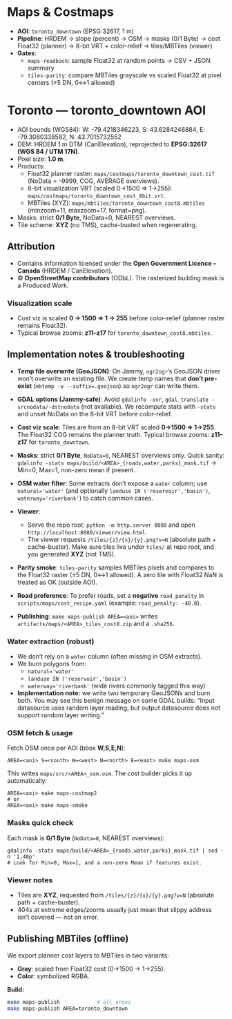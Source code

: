 # Maps & Costmaps

- **AOI**: `toronto_downtown` (EPSG:32617, 1 m)
- **Pipeline**: HRDEM → slope (percent) → OSM → masks (0/1 Byte) → cost Float32 (planner) → 8-bit VRT + color-relief → tiles/MBTiles (viewer)
- **Gates**:
  - `maps-readback`: sample Float32 at random points → CSV + JSON summary
  - `tiles-parity`: compare MBTiles grayscale vs scaled Float32 at pixel centers (±5 DN, 0↔1 allowed)

# Toronto — toronto_downtown AOI

- AOI bounds (WGS84):
  W: -79.4218346223, S: 43.6284246884, E: -79.3080338582, N: 43.7015732552
- DEM: HRDEM 1 m DTM (CanElevation), reprojected to **EPSG:32617 (WGS 84 / UTM 17N)**.
- Pixel size: **1.0 m**.
- Products:
  - Float32 planner raster: `maps/costmaps/toronto_downtown_cost.tif` (NoData = -9999, COG, AVERAGE overviews).
  - 8-bit visualization VRT (scaled 0→1500 ⇒ 1→255): `maps/costmaps/toronto_downtown_cost_8bit.vrt`.
  - MBTiles (XYZ): `maps/mbtiles/toronto_downtown_cost8.mbtiles` (minzoom=11, maxzoom=17, format=png).
- Masks: strict **0/1 Byte**, NoData=0, NEAREST overviews.
- Tile scheme: **XYZ** (no TMS), cache-busted when regenerating.

## Attribution
- Contains information licensed under the **Open Government Licence – Canada** (HRDEM / CanElevation).
- © **OpenStreetMap contributors** (ODbL). The rasterized building mask is a Produced Work.

### Visualization scale
- Cost viz is scaled **0 → 1500 ⇒ 1 → 255** before color-relief (planner raster remains Float32).
- Typical browse zooms: **z11–z17** for `toronto_downtown_cost8.mbtiles`.

## Implementation notes & troubleshooting

- **Temp file overwrite (GeoJSON)**: On Jammy, `ogr2ogr`’s GeoJSON driver won’t overwrite an existing file.
  We create temp names that **don’t pre-exist** (`mktemp -u --suffix=.geojson`) so `ogr2ogr` can write them.

- **GDAL options (Jammy-safe)**: Avoid `gdalinfo -ovr`, `gdal_translate -srcnodata/-dstnodata` (not available).
  We recompute stats with `-stats` and unset NoData on the 8-bit VRT before color-relief.

- **Cost viz scale**: Tiles are from an 8-bit VRT scaled **0→1500 ⇒ 1→255**. The Float32 COG remains the planner truth.
  Typical browse zooms: **z11–z17** for `toronto_downtown`.

- **Masks**: strict **0/1 Byte**, `NoData=0`, NEAREST overviews only.
  Quick sanity: `gdalinfo -stats maps/build/<AREA>_{roads,water,parks}_mask.tif` → Min=0, Max=1, non-zero mean if present.

- **OSM water filter**: Some extracts don’t expose a `water` column; use `natural='water'`
  (and optionally `landuse IN ('reservoir','basin')`, `waterway='riverbank'`) to catch common cases.

- **Viewer**:
  - Serve the repo root: `python -m http.server 8080` and open `http://localhost:8080/viewer/view.html`.
  - The viewer requests `/tiles/{z}/{x}/{y}.png?v=N` (absolute path + cache-buster).
    Make sure tiles live under `tiles/` at repo root, and you generated **XYZ** (not TMS).

- **Parity smoke**: `tiles-parity` samples MBTiles pixels and compares to the Float32 raster (±5 DN, 0↔1 allowed).
  A zero tile with Float32 NaN is treated as OK (outside AOI).

- **Road preference**: To prefer roads, set a **negative** `road_penalty` in `scripts/maps/cost_recipe.yaml`
  (example: `road_penalty: -40.0`).

- **Publishing**: `make maps-publish AREA=<aoi>` writes `artifacts/maps/<AREA>_tiles_cost8.zip` and a `.sha256`.


### Water extraction (robust)
- We don’t rely on a `water` column (often missing in OSM extracts).
- We burn polygons from:
  - `natural='water'`
  - `landuse IN ('reservoir','basin')`
  - `waterway='riverbank'` (wide rivers commonly tagged this way)
- **Implementation note:** we write two temporary GeoJSONs and burn both.
  You may see this benign message on some GDAL builds:
  “Input datasource uses random layer reading, but output datasource does not support random layer writing.”

### OSM fetch & usage
Fetch OSM once per AOI (bbox **W,S,E,N**):

    AREA=<aoi> S=<south> W=<west> N=<north> E=<east> make maps-osm

This writes `maps/src/<AREA>_osm.osm`. The cost builder picks it up automatically:

    AREA=<aoi> make maps-costmap2
    # or
    AREA=<aoi> make maps-smoke

### Masks quick check
Each mask is **0/1 Byte** (`NoData=0`, NEAREST overviews):

    gdalinfo -stats maps/build/<AREA>_{roads,water,parks}_mask.tif | sed -n '1,40p'
    # Look for Min=0, Max=1, and a non-zero Mean if features exist.

### Viewer notes
- Tiles are **XYZ**, requested from `/tiles/{z}/{x}/{y}.png?v=N` (absolute path + cache-buster).
- 404s at extreme edges/zooms usually just mean that slippy address isn’t covered — not an error.
## Publishing MBTiles (offline)

We export planner cost layers to MBTiles in two variants:
- **Gray**: scaled from Float32 cost (0→1500 → 1→255).
- **Color**: symbolized RGBA.

**Build:**
```bash
make maps-publish            # all areas
make maps-publish AREA=toronto_downtown
